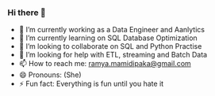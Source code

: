 ### Hi there 👋


- 🔭 I’m currently working as a Data Engineer and Aanlytics
- 🌱 I’m currently learning on SQL Database Optimization
- 👯 I’m looking to collaborate on SQL and Python Practise
- 🤔 I’m looking for help with ETL, streaming and Batch Data
- 📫 How to reach me: ramya.mamidipaka@gmail.com
- 😄 Pronouns: (She)
- ⚡ Fun fact: Everything is fun until you hate it

